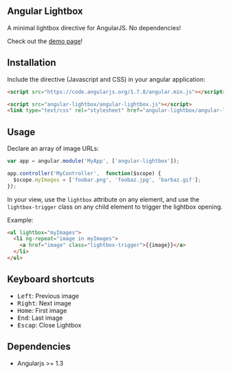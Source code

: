 Angular Lightbox
----------------

A minimal lightbox directive for AngularJS. No dependencies!

Check out the [demo page](https://rawgit.com/abodelot/angular-lightbox/master/demo.html)!

## Installation

Include the directive (Javascript and CSS) in your angular application:

```html
<script src="https://code.angularjs.org/1.7.8/angular.min.js"></script>

<script src="angular-lightbox/angular-lightbox.js"></script>
<link type="text/css" rel="stylesheet" href="angular-lightbox/angular-lightbox.css" />
```

## Usage

Declare an array of image URLs:

```js
var app = angular.module('MyApp', ['angular-lightbox']);

app.controller('MyController',  function($scope) {
  $scope.myImages = ['foobar.png', 'foobaz.jpg', 'barbaz.gif'];
});
```

In your view, use the `lightbox` attribute on any element, and use the `lightbox-trigger` class on any child element to trigger the lightbox opening.

Example:
```html
<ul lightbox="myImages">
  <li ng-repeat="image in myImages">
    <a href="image" class="lightbox-trigger">{{image}}</a>
  </li>
</ul>
```

## Keyboard shortcuts

- <kbd>Left</kbd>: Previous image
- <kbd>Right</kbd>: Next image
- <kbd>Home</kbd>: First image
- <kbd>End</kbd>: Last image
- <kbd>Escap</kbd>: Close Lightbox

## Dependencies

- Angularjs >= 1.3
